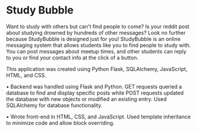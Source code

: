 # Study Bubble
Want to study with others but can't find people to come? Is your reddit post about studying drowned by hundreds of other messages? Look no further because StudyBubble is designed just for you! StudyBubble is an online messaging system that allows students like you to find people to study with. You can post messages about meetup times, and other students can reply to you or find your contact info at the click of a button.

This application was created using Python Flask, SQLAlchemy, JavaScript, HTML, and CSS.

•	Backend was handled using Flask and Python. GET requests queried a database to find and display specific posts while POST requests updated the database with new objects or modified an existing entry. Used SQLAlchemy for database functionality.


•	Wrote front-end in HTML, CSS, and JavaScript. Used template inheritance to minimize code and allow block overriding.
